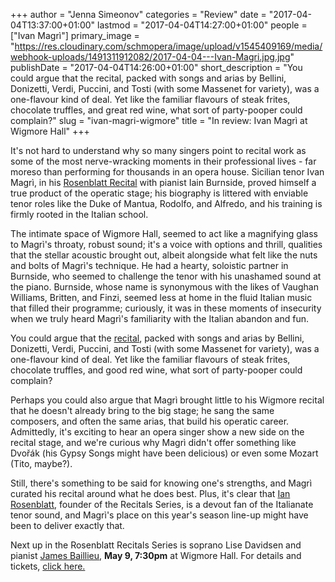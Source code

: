 +++
author = "Jenna Simeonov"
categories = "Review"
date = "2017-04-04T13:37:00+01:00"
lastmod = "2017-04-04T14:27:00+01:00"
people = ["Ivan Magrì"]
primary_image = "https://res.cloudinary.com/schmopera/image/upload/v1545409169/media/webhook-uploads/1491311912082/2017-04-04---Ivan-Magri.jpg.jpg"
publishDate = "2017-04-04T14:26:00+01:00"
short_description = "You could argue that the recital, packed with songs and arias by Bellini, Donizetti, Verdi, Puccini, and Tosti (with some Massenet for variety), was a one-flavour kind of deal. Yet like the familiar flavours of steak frites, chocolate truffles, and great red wine, what sort of party-pooper could complain?"
slug = "ivan-magri-wigmore"
title = "In review: Ivan Magrì at Wigmore Hall"
+++

It's not hard to understand why so many singers point to recital work as some of the most nerve-wracking moments in their professional lives - far moreso than performing for thousands in an opera house. Sicilian tenor Ivan Magrì, in his [Rosenblatt Recital](/ian-rosenblatt-its-all-about-the-voice/) with pianist Iain Burnside, proved himself a true product of the operatic stage; his biography is littered with enviable tenor roles like the Duke of Mantua, Rodolfo, and Alfredo, and his training is firmly rooted in the Italian school.

The intimate space of Wigmore Hall, seemed to act like a magnifying glass to Magrì's throaty, robust sound; it's a voice with options and thrill, qualities that the stellar acoustic brought out, albeit alongside what felt like the nuts and bolts of Magrì's technique. He had a hearty, soloistic partner in Burnside, who seemed to challenge the tenor with his unashamed sound at the piano. Burnside, whose name is synonymous with the likes of Vaughan Williams, Britten, and Finzi, seemed less at home in the fluid Italian music that filled their programme; curiously, it was in these moments of insecurity when we truly heard Magrì's familiarity with the Italian abandon and fun.

You could argue that the [recital](http://www.rosenblattrecitalseries.co.uk/recital.aspx?key=174), packed with songs and arias by Bellini, Donizetti, Verdi, Puccini, and Tosti (with some Massenet for variety), was a one-flavour kind of deal. Yet like the familiar flavours of steak frites, chocolate truffles, and good red wine, what sort of party-pooper could complain?

Perhaps you could also argue that Magrì brought little to his Wigmore recital that he doesn't already bring to the big stage; he sang the same composers, and often the same arias, that build his operatic career. Admittedly, it's exciting to hear an opera singer show a new side on the recital stage, and we're curious why Magrì didn't offer something like Dvořák (his Gypsy Songs might have been delicious) or even some Mozart (Tito, maybe?). 

Still, there's something to be said for knowing one's strengths, and Magrì curated his recital around what he does best. Plus, it's clear that [Ian Rosenblatt](/ian-rosenblatt-its-all-about-the-voice/), founder of the Recitals Series, is a devout fan of the Italianate tenor sound, and Magrì's place on this year's season line-up might have been to deliver exactly that.

Next up in the Rosenblatt Recitals Series is soprano Lise Davidsen and pianist [James Baillieu](/scene/people/james-baillieu/), **May 9, 7:30pm** at Wigmore Hall. For details and tickets, [click here.](http://www.rosenblattrecitalseries.co.uk/recital.aspx?key=175)

